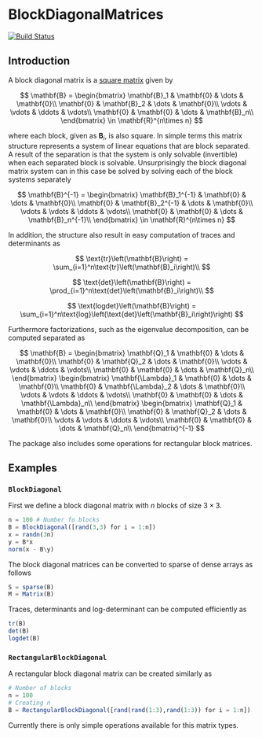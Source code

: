 # BlockDiagonalMatrices

[![Build Status](https://github.com/mipals/BlockDiagonalMatrices.jl/actions/workflows/CI.yml/badge.svg?branch=main)](https://github.com/mipals/BlockDiagonalMatrices.jl/actions/workflows/CI.yml?query=branch%3Amain)


## Introduction
A block diagonal matrix is a [square matrix](https://en.wikipedia.org/wiki/Block_matrix#Block_diagonal_matrices) given by

$$
\mathbf{B} = 
\begin{bmatrix}
    \mathbf{B}_1 & \mathbf{0} & \dots & \mathbf{0}\\
    \mathbf{0}   & \mathbf{B}_2 & \dots & \mathbf{0}\\
    \vdots       & \vdots & \ddots & \vdots\\
    \mathbf{0}   & \mathbf{0} & \dots & \mathbf{B}_n\\
\end{bmatrix} \in \mathbf{R}^{n\times n}
$$

where each block, given as $\mathbf{B}_i$, is also square. In simple terms this matrix structure represents a system of linear equations that are block separated. A result of the separation is that the system is only solvable (invertible) when each separated block is solvable. Unsurprisingly the block diagonal matrix system can in this case be solved by solving each of the block systems separately

$$
\mathbf{B}^{-1} = 
\begin{bmatrix}
    \mathbf{B}_1^{-1} & \mathbf{0} & \dots & \mathbf{0}\\
    \mathbf{0}   & \mathbf{B}_2^{-1} & \dots & \mathbf{0}\\
    \vdots       & \vdots & \ddots & \vdots\\
    \mathbf{0}   & \mathbf{0} & \dots & \mathbf{B}_n^{-1}\\
\end{bmatrix} \in \mathbf{R}^{n\times n}
$$

In addition, the structure also result in easy computation of traces and determinants as

$$
\text{tr}\left(\mathbf{B}\right) = \sum_{i=1}^n\text{tr}\left(\mathbf{B}_i\right)\\
$$

$$
\text{det}\left(\mathbf{B}\right) = \prod_{i=1}^n\text{det}\left(\mathbf{B}_i\right)\\
$$

$$
\text{logdet}\left(\mathbf{B}\right) = \sum_{i=1}^n\text{log}\left(\text{det}\left(\mathbf{B}_i\right)\right)
$$

Furthermore factorizations, such as the eigenvalue decomposition, can be computed separated as

$$
\mathbf{B} = 
\begin{bmatrix}
    \mathbf{Q}_1 & \mathbf{0} & \dots & \mathbf{0}\\
    \mathbf{0}   & \mathbf{Q}_2 & \dots & \mathbf{0}\\
    \vdots       & \vdots & \ddots & \vdots\\
    \mathbf{0}   & \mathbf{0} & \dots & \mathbf{Q}_n\\
\end{bmatrix}
\begin{bmatrix}
    \mathbf{\Lambda}_1 & \mathbf{0} & \dots & \mathbf{0}\\
    \mathbf{0}   & \mathbf{\Lambda}_2 & \dots & \mathbf{0}\\
    \vdots       & \vdots & \ddots & \vdots\\
    \mathbf{0}   & \mathbf{0} & \dots & \mathbf{\Lambda}_n\\
\end{bmatrix}
\begin{bmatrix}
    \mathbf{Q}_1 & \mathbf{0} & \dots & \mathbf{0}\\
    \mathbf{0}   & \mathbf{Q}_2 & \dots & \mathbf{0}\\
    \vdots       & \vdots & \ddots & \vdots\\
    \mathbf{0}   & \mathbf{0} & \dots & \mathbf{Q}_n\\
\end{bmatrix}^{-1}
$$

The package also includes some operations for rectangular block matrices.

## Examples
### ```BlockDiagonal```
First we define a block diagonal matrix with $n$ blocks of size $3\times3$.
```julia
n = 100 # Number fo blocks
B = BlockDiagonal([rand(3,3) for i = 1:n]) 
x = randn(3n)
y = B*x
norm(x - B\y)
```
The block diagonal matrices can be converted to sparse of dense arrays as follows

```julia
S = sparse(B)
M = Matrix(B)
```

Traces, determinants and log-determinant can be computed efficiently as
```julia
tr(B)
det(B)
logdet(B)
```

### ```RectangularBlockDiagonal```
A rectangular block diagonal matrix can be created similarly as
```julia
# Number of blocks
n = 100 
# Creating n
B = RectangularBlockDiagonal([rand(rand(1:3),rand(1:3)) for i = 1:n])
```
Currently there is only simple operations available for this matrix types.

